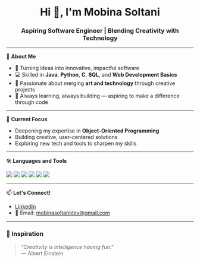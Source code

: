 <h1 align="center">Hi 👋, I'm Mobina Soltani</h1>
<h3 align="center">Aspiring Software Engineer | Blending Creativity with Technology</h3>

---

🌟 **About Me**
- 🎨 Turning ideas into innovative, impactful software
- 💻 Skilled in **Java**, **Python**, **C**, **SQL**, and **Web Development Basics**
- 🚀 Passionate about merging **art and technology** through creative projects
- 🎯 Always learning, always building — aspiring to make a difference through code

---

🌱 **Current Focus**
- Deepening my expertise in **Object-Oriented Programming**
- Building creative, user-centered solutions
- Exploring new tech and tools to sharpen my skills

---

🛠️ **Languages and Tools**

<p align="left">
  <img src="https://img.shields.io/badge/Java-ED8B00?style=for-the-badge&logo=java&logoColor=white" />
  <img src="https://img.shields.io/badge/Python-3776AB?style=for-the-badge&logo=python&logoColor=white" />
  <img src="https://img.shields.io/badge/C-00599C?style=for-the-badge&logo=c&logoColor=white" />
  <img src="https://img.shields.io/badge/SQL-4479A1?style=for-the-badge&logo=postgresql&logoColor=white" />
  <img src="https://img.shields.io/badge/GitHub-181717?style=for-the-badge&logo=github&logoColor=white" />
  <img src="https://img.shields.io/badge/HTML5-E34F26?style=for-the-badge&logo=html5&logoColor=white" />
</p>

---

📫 **Let's Connect!**
- [LinkedIn](https://www.linkedin.com/in/mobinasoltani/)  
- 📧 Email: mobinasoltanidev@gmail.com

---

### 📖 Inspiration
> *"Creativity is intelligence having fun."*  
> — Albert Einstein
